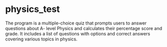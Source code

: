 # physics_test
The program is a multiple-choice quiz that prompts users to answer questions about A- level Physics and calculates their percentage score and grade. It includes a list of questions with options and correct answers covering various topics in physics. 
